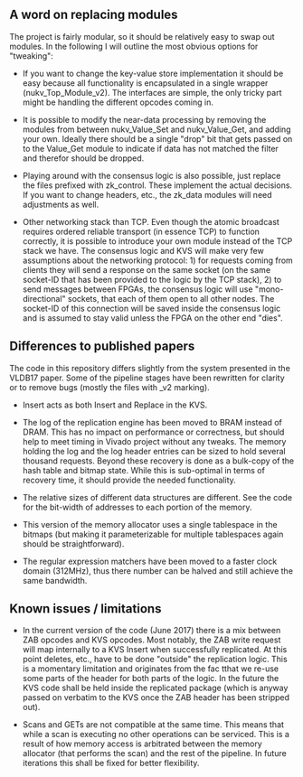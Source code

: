 A word on replacing modules
---------------------------

The project is fairly modular, so it should be relatively easy to swap out modules. In the following I will outline the most obvious options for "tweaking":

* If you want to change the key-value store implementation it should be easy because all functionality is encapsulated in a single wrapper (nukv_Top_Module_v2). The interfaces are simple, the only tricky part might be handling the different opcodes coming in.

* It is possible to modify the near-data processing by removing the modules from between nukv_Value_Set and nukv_Value_Get, and adding your own. Ideally there should be a single "drop" bit that gets passed on to the Value_Get module to indicate if data has not matched the filter and therefor should be dropped.

* Playing around with the consensus logic is also possible, just replace the files prefixed with zk_control. These implement the actual decisions. If you want to change headers, etc., the zk_data modules will need adjustments as well.

* Other networking stack than TCP. Even though the atomic broadcast requires ordered reliable transport (in essence TCP) to function correctly, it is possible to introduce your own module instead of the TCP stack we have. The consensus logic and KVS will make very few assumptions about the networking protocol: 1) for requests coming from clients they will send a response on the same socket (on the same socket-ID that has been provided to the logic by the TCP stack), 2) to send messages between FPGAs, the consensus logic will use "mono-directional" sockets, that each of them open to all other nodes. The socket-ID of this connection will be saved inside the consensus logic and is assumed to stay valid unless the FPGA on the other end "dies".


Differences to published papers
-------------------------------

The code in this repository differs slightly from the system presented in the VLDB17 paper. Some of the pipeline stages have been rewritten for clarity or to remove bugs (mostly the files with _v2 marking).

* Insert acts as both Insert and Replace in the KVS.

* The log of the replication engine has been moved to BRAM instead of DRAM. This has no impact on performance or correctness, but should help to meet timing in Vivado project without any tweaks.
The memory holding the log and the log header entries can be sized to hold several thousand requests. Beyond these recovery is done as a bulk-copy of the hash table and bitmap state. While this is sub-optimal in terms of recovery time, it should provide the needed functionality. 

* The relative sizes of different data structures are different. See the code for the bit-width of addresses to each portion of the memory.

* This version of the memory allocator uses a single tablespace in the bitmaps (but making it parameterizable for multiple tablespaces again should be straightforward). 

* The regular expression matchers have been moved to a faster clock domain (312MHz), thus there number can be halved and still achieve the same bandwidth.

Known issues / limitations
--------------------------

* In the current version of the code (June 2017) there is a mix between ZAB opcodes and KVS opcodes. Most notably, the ZAB write request will map internally to a KVS Insert when successfully replicated. At this point deletes, etc., have to be done "outside" the replication logic. This is a momentary limitation and originates from the fac tthat we re-use some parts of the header for both parts of the logic. In the future the KVS code shall be held inside the replicated package (which is anyway passed on verbatim to the KVS once the ZAB header has been stripped out).

* Scans and GETs are not compatible at the same time. This means that while a scan is executing no other operations can be serviced. This is a result of how memory access is arbitrated between the memory allocator (that performs the scan) and the rest of the pipeline. In future iterations this shall be fixed for better flexibility.


